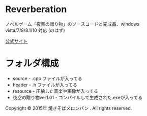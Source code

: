 # Reverberation
ノベルゲーム「夜空の贈り物」のソースコードと完成品、windows vista/7/8/8.1/10 対応 (のはず)  

[公式サイト](https://kawashi.github.io/ReverberationSites/)  

# フォルダ構成
- source - .cpp ファイルが入ってる
- header - .h ファイルが入ってる
- resource - 圧縮した音楽や画像が入ってる
- 夜空の贈り物ver1.01 - コンパイルして生成された.exeが入ってる

Copyright © 2015年 焼きそばメロンパン . All rights reserved.
